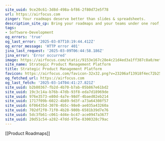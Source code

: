 ```yaml
---
site_uuid: 9ce20c61-3d8d-498a-bf86-2f80d72e5f78
url: https://airfocus.com
zinger: Your roadmaps deserve better than slides & spreadsheets.
description_site_cp: Bring your roadmaps and your teams under one roof, no matter how differently they operate.Share dynamic, insight-driven roadmaps with stakeholders, keeping teamalignment on-point with our powerful Jira integration.
tags:
- Software-Development
og_errors: 'true'
og_last_error: '2025-03-07T10:19:44.412Z'
og_error_message: 'HTTP error 401'
jina_last_request: '2025-03-09T06:44:58.186Z'
jina_error: 'Error occurred'
image: https://airfocus.com/static/9153e167c28e4c21d4ed3a1ff387c8a0/meta-default.png
site_name: Strategic Product Management Platform
title: Strategic Product Management Platform
favicon: https://airfocus.com/favicon-32x32.png?v=23206af13918f4ec72b2582ef7d0e3c7
og_fetched_url: https://airfocus.com
og_last_fetch: '2025-03-14T04:41:27.821Z'
site_uuid: b2b80367-fb2d-4b70-b7ab-05b867e61bd2
site_uuid: 19c3c14a-b76b-47db-93f8-eda7d18969de
site_uuid: 976e3573-e80d-4a7e-98df-4baed02eb214
site_uuid: 1717f09b-6022-4b89-9d3f-a73a64308f57
site_uuid: 6f06435d-3078-4b5c-98e0-ae035a43260a
site_uuid: 702df2f0-71f0-4b28-980b-6581b39d7e76
site_uuid: 5dc3fb61-c061-4d4e-bc47-ace0947a3677
site_uuid: 20d51c54-a282-47dd-975e-8300328c79ac
---
```

[[Product Roadmaps]]


